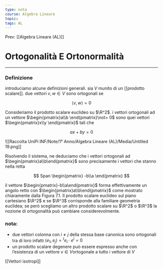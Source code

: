 ```yaml
---
type: nota
course: Algebra Lineare
topic: 
tags: AL
---
```


Prev: [[Algebra Lineare (AL)]]

# Ortogonalità E Ortonormalità
---

### Definizione
introduciamo alcune definizioni generali. sia $V$ munito di un [[prodotto scalare]]. due vettori $v,w \in V$ sono ortogonali se

$$
\langle v,w \rangle = 0
$$

Consideriamo il prodotto scalare euclideo su $\R^2$. i vettori ortogonali ad un vettore $\begin{pmatrix}a\\b \end{pmatrix}\not= 0$ sono quei vettori $\begin{pmatrix}x\\y \end{pmatrix}$ tali che

$$
ax + by =0
$$

![[Raccolta UniPi INF/Note/1° Anno/Algebra Lineare (AL)/Media/Untitled 19.png]]

Risolvendo il sistema, ne deduciamo che i vettori ortogonali ad $\begin{pmatrix}a\\b\end{pmatrix}$
 sono precisamente i vettori che stanno nella retta

$$
Span
\begin{pmatrix}
-b\\a
\end{pmatrix}
$$

il vettore $\begin{pmatrix}-b\\a\end{pmatrix}$ forma effettivamente un angolo retto con $\begin{pmatrix}a\\b\end{pmatrix}$ come mostrato chiaramente dalla  Figura 7.1. Il prodotto scalare euclideo sul piano cartesiano $\R^2$ e se $\R^3$ corrisponde alla familiare geometria euclidea; se però scegliamo un altro prodotto scalare su $\R^2$ o $\R^3$ la nozione di ortogonalità può cambiare considerevolmente.

### nota:

- due vettori colonna con $i \not=j$ della stessa base canonica sono ortogonali tra di loro infatti $\langle e_1,e_j \rangle = {}^te_i \cdot e^i =0$
- un prodotto scalare degenere può essere espresso anche con l’esistenza di un vettore $v \in V$ortogonale a tutto i vettore di $V$



[[Vettori isotropi]]